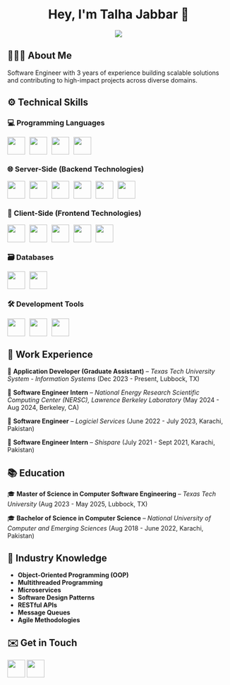 <h1 align="center">Hey, I'm Talha Jabbar 👋</h1>

<p align="center">
  <img src="https://readme-typing-svg.demolab.com?font=Fira+Code&weight=500&size=22&pause=1000&color=F75C7E&center=true&vCenter=true&width=550&lines=Software+Engineer;With+3+Years+of+Experience;Crafting+Scalable,+High-Impact+Solutions">
</p>

## 👨🏻‍💻 About Me  
Software Engineer with 3 years of experience building scalable solutions and contributing to high-impact projects across diverse domains.

## ⚙️ Technical Skills

### 💻 Programming Languages  
<p align="left" style="display: flex; flex-wrap: wrap; gap: 10px; align-items: center;">
  <img src="https://skillicons.dev/icons?i=cs" height="40"> 
  <img src="https://skillicons.dev/icons?i=js" height="40"> 
  <img src="https://skillicons.dev/icons?i=py" height="40"> 
  <img src="https://skillicons.dev/icons?i=cpp" height="40"> 
</p>

### 🌐 Server-Side (Backend Technologies)  
<p align="left" style="display: flex; flex-wrap: wrap; gap: 10px; align-items: center;">
  <img src="https://skillicons.dev/icons?i=dotnet" height="40"> 
  <img src="https://skillicons.dev/icons?i=nodejs" height="40"> 
  <img src="https://skillicons.dev/icons?i=express" height="40"> 
  <img src="https://skillicons.dev/icons?i=graphql" height="40"> 
  <img src="https://skillicons.dev/icons?i=redis" height="40"> 
  <img src="https://skillicons.dev/icons?i=rabbitmq" height="40"> 
</p>

### 🎨 Client-Side (Frontend Technologies)  
<p align="left" style="display: flex; flex-wrap: wrap; gap: 10px; align-items: center;">
  <img src="https://skillicons.dev/icons?i=react" height="40"> 
  <img src="https://skillicons.dev/icons?i=redux" height="40">
  <img src="https://skillicons.dev/icons?i=bootstrap" height="40"> 
  <img src="https://skillicons.dev/icons?i=html" height="40"> 
  <img src="https://skillicons.dev/icons?i=css" height="40">
</p>

### 🗃️ Databases  
<p align="left" style="display: flex; flex-wrap: wrap; gap: 10px; align-items: center;">
  <img src="https://skillicons.dev/icons?i=mysql" height="40"> 
  <img src="https://skillicons.dev/icons?i=mongodb" height="40"> 
</p>

### 🛠️ Development Tools 
<p align="left" style="display: flex; flex-wrap: wrap; gap: 10px; align-items: center;">
  <img src="https://skillicons.dev/icons?i=git" height="40"> 
  <img src="https://skillicons.dev/icons?i=docker" height="40"> 
  <img src="https://skillicons.dev/icons?i=postman" height="40"> 
</p>

## 🏢 Work Experience  
💼 **Application Developer (Graduate Assistant)** – *Texas Tech University System - Information Systems* (Dec 2023 - Present, Lubbock, TX)

💼 **Software Engineer Intern** – *National Energy Research Scientific Computing Center (NERSC), Lawrence Berkeley Laboratory* (May 2024 - Aug 2024, Berkeley, CA) 

💼 **Software Engineer** – *Logiciel Services* (June 2022 - July 2023, Karachi, Pakistan) 

💼 **Software Engineer Intern** – *Shispare* (July 2021 - Sept 2021, Karachi, Pakistan)

## 📚 Education  
🎓 **Master of Science in Computer Software Engineering** – *Texas Tech University* (Aug 2023 - May 2025, Lubbock, TX)

🎓 **Bachelor of Science in Computer Science** – *National University of Computer and Emerging Sciences* (Aug 2018 - June 2022, Karachi, Pakistan) 

## 🧠 Industry Knowledge  
- **Object-Oriented Programming (OOP)**  
- **Multithreaded Programming**  
- **Microservices**  
- **Software Design Patterns**  
- **RESTful APIs**  
- **Message Queues**  
- **Agile Methodologies**  

## ✉️ Get in Touch  
<p align="left">
  <a href="https://www.linkedin.com/in/m-talha-jabbar/"><img src="https://skillicons.dev/icons?i=linkedin" height="40"></a> 
  <a href="mailto:muhammadtalha61940@gmail.com"><img src="https://skillicons.dev/icons?i=gmail&theme=dark" height="40"></a>  
</p>

